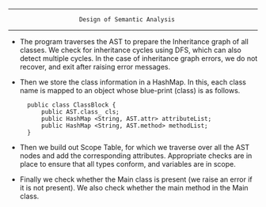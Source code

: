 *******************************************************************************************************************************
						Design of Semantic Analysis
*******************************************************************************************************************************

* The program traverses the AST to prepare the Inheritance graph of all classes. We check for inheritance cycles using DFS, which can also detect multiple cycles. In the case of inheritance graph errors, we do not recover, and exit after raising error messages.

* Then we store the class information in a HashMap. In this, each class name is mapped to an object whose blue-print (class) is as follows.

		public class ClassBlock {
			public AST.class_ cls;
			public HashMap <String, AST.attr> attributeList;
			public HashMap <String, AST.method> methodList;
		}

* Then we build out Scope Table, for which we traverse over all the AST nodes and add the corresponding attributes. Appropriate checks are in place to ensure that all types conform, and variables are in scope.

* Finally we check whether the Main class is present (we raise an error if it is not present). We also check whether the main method in the Main class.
